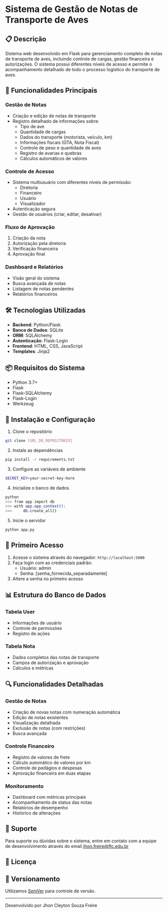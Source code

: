 # Sistema de Gestão de Notas de Transporte de Aves

## 📋 Descrição
Sistema web desenvolvido em Flask para gerenciamento completo de notas de transporte de aves, incluindo controle de cargas, gestão financeira e autorizações. O sistema possui diferentes níveis de acesso e permite o acompanhamento detalhado de todo o processo logístico do transporte de aves.

## 🚀 Funcionalidades Principais

### Gestão de Notas
- Criação e edição de notas de transporte
- Registro detalhado de informações sobre:
  - Tipo de ave
  - Quantidade de cargas
  - Dados do transporte (motorista, veículo, km)
  - Informações fiscais (GTA, Nota Fiscal)
  - Controle de peso e quantidade de aves
  - Registro de avarias e quebras
  - Cálculos automáticos de valores

### Controle de Acesso
- Sistema multiusuário com diferentes níveis de permissão:
  - Diretoria
  - Financeiro
  - Usuário
  - Visualizador
- Autenticação segura
- Gestão de usuários (criar, editar, desativar)

### Fluxo de Aprovação
1. Criação da nota
2. Autorização pela diretoria
3. Verificação financeira
4. Aprovação final

### Dashboard e Relatórios
- Visão geral do sistema
- Busca avançada de notas
- Listagem de notas pendentes
- Relatórios financeiros

## 🛠️ Tecnologias Utilizadas
- **Backend**: Python/Flask
- **Banco de Dados**: SQLite
- **ORM**: SQLAlchemy
- **Autenticação**: Flask-Login
- **Frontend**: HTML, CSS, JavaScript
- **Templates**: Jinja2

## 📦 Requisitos do Sistema
- Python 3.7+
- Flask
- Flask-SQLAlchemy
- Flask-Login
- Werkzeug

## 🔧 Instalação e Configuração

1. Clone o repositório
```bash
git clone [URL_DO_REPOSITORIO]
```

2. Instale as dependências
```bash
pip install -r requirements.txt
```

3. Configure as variáveis de ambiente
```bash
SECRET_KEY=your-secret-key-here
```

4. Inicialize o banco de dados
```bash
python
>>> from app import db
>>> with app.app_context():
>>>     db.create_all()
```

5. Inicie o servidor
```bash
python app.py
```

## 🔐 Primeiro Acesso
1. Acesse o sistema através do navegador: `http://localhost:5000`
2. Faça login com as credenciais padrão:
   - Usuário: admin
   - Senha: [senha_fornecida_separadamente]
3. Altere a senha no primeiro acesso

## 📊 Estrutura do Banco de Dados

### Tabela User
- Informações de usuário
- Controle de permissões
- Registro de ações

### Tabela Nota
- Dados completos das notas de transporte
- Campos de autorização e aprovação
- Cálculos e métricas

## 🔍 Funcionalidades Detalhadas

### Gestão de Notas
- Criação de novas notas com numeração automática
- Edição de notas existentes
- Visualização detalhada
- Exclusão de notas (com restrições)
- Busca avançada

### Controle Financeiro
- Registro de valores de frete
- Cálculo automático de valores por km
- Controle de pedágios e despesas
- Aprovação financeira em duas etapas

### Monitoramento
- Dashboard com métricas principais
- Acompanhamento de status das notas
- Relatórios de desempenho
- Histórico de alterações

## 🤝 Suporte

Para suporte ou dúvidas sobre o sistema, entre em contato com a equipe de desenvolvimento através do email jhon.freire@ftc.edu.br

## 📝 Licença


## 🔄 Versionamento

Utilizamos [SemVer](http://semver.org/) para controle de versão. 

---
Desenvolvido por Jhon Cleyton Souza Freire
